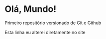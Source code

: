 # Olá, Mundo!
 Primeiro repositório versionado de Git e Github

Esta linha eu alterei diretamente no site 
